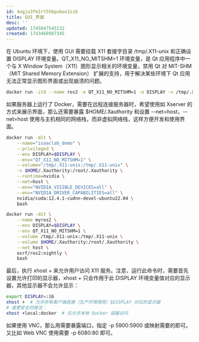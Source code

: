 ```yaml
---
id: 4ogju3fm1rt556puboo1zzb
title: GUI_界面
desc: ''
updated: 1745847545132
created: 1743468987345
---
```


在 Ubuntu 环境下，使用 GUI 需要挂载 X11 套接字目录 /tmp/.X11-unix 和正确设置 DISPLAY 环境变量。QT_X11_NO_MITSHM=1 环境变量，是 Qt 应用程序中一个与 X Window System（X11）图形显示相关的环境变量，禁用 Qt 对 MIT-SHM（MIT Shared Memory Extension） 扩展的支持，用于解决某些环境下 Qt 应用无法正常显示图形界面或出现崩溃的问题。

```bash
docker run -itd --name ros2 -e QT_X11_NO_MITSHM=1 -e DISPLAY -v /tmp/.X11-unix:/tmp/.X11-unix osrf/ros2:nightly
```

如果服务器上运行了 Docker，需要在远程连接服务器时，希望使用如 Xserver 的方式来展示界面，那么还需要暴露 $HOME/.Xauthority 和设置 --net=host，--net=host 使用与主机相同的网络栈，而非虚拟网络栈，这样方便开发和使用界面。

```bash
docker run -dit \
    --name="isaaclab_demo" \
    --privileged \
    --env DISPLAY=$DISPLAY \
    --env="QT_X11_NO_MITSHM=1" \
    --volume="/tmp/.X11-unix:/tmp/.X11-unix" \
    -v $HOME/.Xauthority:/root/.Xauthority \
    --runtime=nvidia \
    --net=host \
    --env="NVIDIA_VISIBLE_DEVICES=all" \
    --env="NVIDIA_DRIVER_CAPABILITIES=all" \
    nvidia/cuda:12.4.1-cudnn-devel-ubuntu22.04 \
    bash
```

```bash
docker run -dit \
    --name myros2 \
    --env DISPLAY=$DISPLAY \
    --env QT_X11_NO_MITSHM=1 \
    --volume /tmp/.X11-unix:/tmp/.X11-unix \
    --volume $HOME/.Xauthority:/root/.Xauthority \
    --net host \
    osrf/ros2:nightly \
    bash
```

最后，执行 xhost + 来允许用户访问 X11 服务。注意，运行此命令时，需要首先设置允许打印的显示器，xhost + 只会作用于此 DISPLAY 环境变量值对应的显示器，其他显示器不会允许显示：

```bash
export DISPLAY=:16
xhost +  # 允许所有客户端连接（生产环境慎用）$DISPLAY 对应的显示器
# 或更安全的做法：
xhost +local:docker  # 仅允许本地 Docker 容器访问
```

如果使用 VNC，那么用需要暴露端口，指定 -p 5900:5900 或映射需要的即可。又比如 Web VNC 使用需要 -p 6080:80 即可。